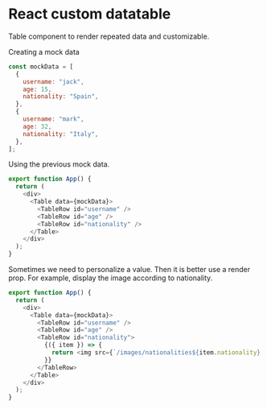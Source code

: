 # React custom datatable

Table component to render repeated data and customizable.

Creating a mock data


```javascript
const mockData = [
  {
    username: "jack",
    age: 15,
    nationality: "Spain",
  },
  {
    username: "mark",
    age: 32,
    nationality: "Italy",
  },
];
```

Using the previous mock data.

```javascript
export function App() {
  return (
    <div>
      <Table data={mockData}>
        <TableRow id="username" />
        <TableRow id="age" />
        <TableRow id="nationality" />
      </Table>
    </div>
  );
}
```

Sometimes we need to personalize a value. Then it is better use a render prop. For example, display the image according to nationality.

```javascript
export function App() {
  return (
    <div>
      <Table data={mockData}>
        <TableRow id="username" />
        <TableRow id="age" />
        <TableRow id="nationality">
          {({ item }) => {
            return <img src={`/images/nationalities${item.nationality}.png`} />;
          }}
        </TableRow>
      </Table>
    </div>
  );
}
```
